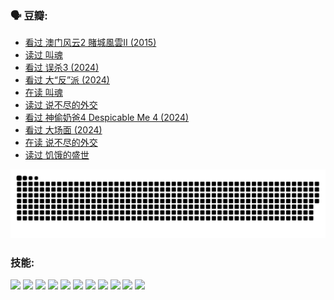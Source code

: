
### 🗣 豆瓣:

<!-- DOUBAN-ACTIVITIES:START -->
- [看过 澳门风云2 賭城風雲II‎ (2015)](https://www.douban.com/doubanapp/dispatch?uri=%2Fstatus%2F4827389321%2F%3F_spm_id%3DMTM2MDY5MjM4&_i=36028822)
- [读过 叫魂](https://www.douban.com/doubanapp/dispatch?uri=%2Fstatus%2F4825286209%2F%3F_spm_id%3DMTM2MDY5MjM4&_i=36028822)
- [看过 误杀3‎ (2024)](https://www.douban.com/doubanapp/dispatch?uri=%2Fstatus%2F4823620523%2F%3F_spm_id%3DMTM2MDY5MjM4&_i=36028822)
- [看过 大“反”派‎ (2024)](https://www.douban.com/doubanapp/dispatch?uri=%2Fstatus%2F4820505222%2F%3F_spm_id%3DMTM2MDY5MjM4&_i=36028822)
- [在读 叫魂](https://www.douban.com/doubanapp/dispatch?uri=%2Fstatus%2F4814950378%2F%3F_spm_id%3DMTM2MDY5MjM4&_i=36028822)
- [读过 说不尽的外交](https://www.douban.com/doubanapp/dispatch?uri=%2Fstatus%2F4814949534%2F%3F_spm_id%3DMTM2MDY5MjM4&_i=36028822)
- [看过 神偷奶爸4 Despicable Me 4‎ (2024)](https://www.douban.com/doubanapp/dispatch?uri=%2Fstatus%2F4814566827%2F%3F_spm_id%3DMTM2MDY5MjM4&_i=36028822)
- [看过 大场面‎ (2024)](https://www.douban.com/doubanapp/dispatch?uri=%2Fstatus%2F4814462386%2F%3F_spm_id%3DMTM2MDY5MjM4&_i=36028822)
- [在读 说不尽的外交](https://www.douban.com/doubanapp/dispatch?uri=%2Fstatus%2F4802539113%2F%3F_spm_id%3DMTM2MDY5MjM4&_i=36028822)
- [读过 饥饿的盛世](https://www.douban.com/doubanapp/dispatch?uri=%2Fstatus%2F4802538536%2F%3F_spm_id%3DMTM2MDY5MjM4&_i=36028822)
<!-- DOUBAN-ACTIVITIES:END -->


![Snake animation](https://raw.githubusercontent.com/w940853815/w940853815/output/github-contribution-grid-snake.svg)
### 技能:

<code><img height="32" src="https://cdn.jsdelivr.net/npm/simple-icons@v5/icons/python.svg"></code>
<code><img height="32" src="https://cdn.jsdelivr.net/npm/simple-icons@v5/icons/javascript.svg"></code>
<code><img height="32" src="https://cdn.jsdelivr.net/npm/simple-icons@v5/icons/django.svg"></code>
<code><img height="32" src="https://cdn.jsdelivr.net/npm/simple-icons@v5/icons/flask.svg"></code>
<code><img height="32" src="https://cdn.jsdelivr.net/npm/simple-icons@v5/icons/vuetify.svg"></code>
<code><img height="32" src="https://cdn.jsdelivr.net/npm/simple-icons@v5/icons/git.svg"></code>
<code><img height="32" src="https://cdn.jsdelivr.net/npm/simple-icons@v5/icons/docker.svg"></code>
<code><img height="32" src="https://cdn.jsdelivr.net/npm/simple-icons@v5/icons/postgresql.svg"></code>
<code><img height="32" src="https://cdn.jsdelivr.net/npm/simple-icons@v5/icons/elasticsearch.svg"></code>
<code><img height="32" src="https://cdn.jsdelivr.net/npm/simple-icons@v5/icons/macos.svg"></code>
<code><img height="32" src="https://cdn.jsdelivr.net/npm/simple-icons@v5/icons/linux.svg"></code>
<!--
**w940853815/w940853815** is a ✨ _special_ ✨ repository because its `README.md` (this file) appears on your GitHub profile.

Here are some ideas to get you started:

- 🔭 I’m currently working on ...
- 🌱 I’m currently learning ...
- 👯 I’m looking to collaborate on ...
- 🤔 I’m looking for help with ...
- 💬 Ask me about ...
- 📫 How to reach me: ...
- 😄 Pronouns: ...
- ⚡ Fun fact: ...
-->
